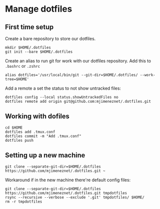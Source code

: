 # Manage dotfiles
## First time setup
Create a bare repository to store our dotfiles.
```
mkdir $HOME/.dotfiles
git init --bare $HOME/.dotfiles
```
Create an alias to run git for work with our dotfiles repository. Add this to `.bashrc` or `.zshrc`
```
alias dotfiles='/usr/local/bin/git --git-dir=$HOME/.dotfiles/ --work-tree=$HOME'
```
Add a remote a set the status to not show untracked files:
```
dotfiles config --local status.showUntrackedFiles no
dotfiles remote add origin git@github.com:mjimeneznet/.dotfiles.git
```
## Working with dofiles
```
cd $HOME
dotfiles add .tmux.conf
dotfiles commit -m "Add .tmux.conf"
dotfiles push
```
## Setting up a new machine
```
git clone --separate-git-dir=$HOME/.dotfiles https://github.com/mjimeneznet/.dotfiles.git ~
```

Workaround if in the new machine there're default config files:
```
git clone --separate-git-dir=$HOME/.dotfiles https://github.com/mjimeneznet/.dotfiles.git tmpdotfiles
rsync --recursive --verbose --exclude '.git' tmpdotfiles/ $HOME/
rm -r tmpdotfiles
```
